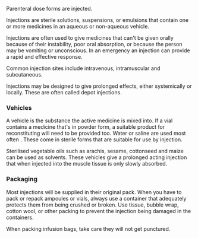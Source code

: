 Parenteral dose forms are injected.

Injections are sterile solutions, suspensions, or emulsions that contain one or more medicines in an aqueous or non-aqueous vehicle.

Injections are often used to give medicines that can't be given orally because of their instability, poor oral absorption, or because the person may be vomiting or unconscious. In an emergency an injection can provide a rapid and effective response.

Common injection sites include intravenous, intramuscular and subcutaneous.

Injections may be designed to give prolonged effects, either systemically or locally. These are often called depot injections.

### Vehicles

A vehicle is the substance the active medicine is mixed into. If a vial contains a medicine that's in powder form, a suitable product for reconstituting will need to be provided too. Water or saline are used most often . These come in sterile forms that are suitable for use by injection.

Sterilised vegetable oils such as arachis, sesame, cottonseed and maize can be used as solvents. These vehicles give a prolonged acting injection that when injected into the muscle tissue is only slowly absorbed.

### Packaging

Most injections will be supplied in their original pack. When you have to pack or repack ampoules or vials, always use a container that adequately protects them from being crushed or broken. Use tissue, bubble wrap, cotton wool, or other packing to prevent the injection being damaged in the containers.

When packing infusion bags, take care they will not get punctured.
